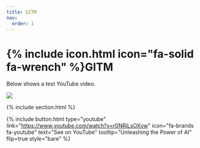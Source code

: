 ```yaml
---
title: GITM
nav:
  order: 1
---
```


# {% include icon.html icon="fa-solid fa-wrench" %}GITM

Below shows a test YouTube video.

![](https://www.youtube.com/watch?v=r0NRjLsOXvw)

{% include section.html %}

{%
  include button.html
  type="youtube"
  link="https://www.youtube.com/watch?v=r0NRjLsOXvw"
  icon="fa-brands fa-youtube"
  text="See on YouTube"
  tooltip="Unleashing the Power of AI"
  flip=true
  style="bare"
%}